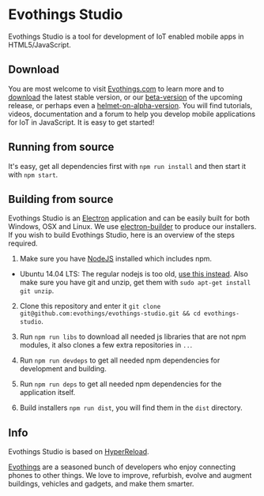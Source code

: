 # Evothings Studio
Evothings Studio is a tool for development of IoT enabled mobile apps in HTML5/JavaScript.

## Download
You are most welcome to visit [Evothings.com](https://evothings.com) to learn more and to [download](https://evothings.com/download) the latest stable version, or our [beta-version](https://evothings.com/download/#beta) of the upcoming release, or perhaps even a [helmet-on-alpha-version](https://evothings.com/download/#alpha). You will find tutorials, videos, documentation and a forum to help you develop mobile applications for IoT in JavaScript. It is easy to get started!

## Running from source
It's easy, get all dependencies first with `npm run install` and then start it with `npm start`.

## Building from source
Evothings Studio is an [Electron](http://electron.atom.io) application and can be easily built for both Windows, OSX and Linux. We use [electron-builder](https://github.com/electron-userland/electron-builder) to produce our installers.
If you wish to build Evothings Studio, here is an overview of the steps required.

1. Make sure you have [NodeJS](https://nodejs.org/en/download/) installed which includes npm.
 - Ubuntu 14.04 LTS: The regular nodejs is too old, [use this instead](https://nodejs.org/en/download/package-manager/#debian-and-ubuntu-based-linux-distributions). Also make sure you have git and unzip, get them with `sudo apt-get install git unzip`.

2. Clone this repository and enter it `git clone git@github.com:evothings/evothings-studio.git && cd evothings-studio`.

3. Run `npm run libs` to download all needed js libraries that are not npm modules, it also clones a few extra repositories in `..`.

4. Run `npm run devdeps` to get all needed npm dependencies for development and building.

5. Run `npm run deps` to get all needed npm dependencies for the application itself.

6. Build installers `npm run dist`, you will find them in the `dist` directory.


## Info

Evothings Studio is based on [HyperReload](https://github.com/divineprog/HyperReload).

[Evothings](http://evothings.com) are a seasoned bunch of developers who enjoy connecting phones to other things. We love to improve, refurbish, evolve and augment buildings, vehicles and gadgets, and make them smarter.
